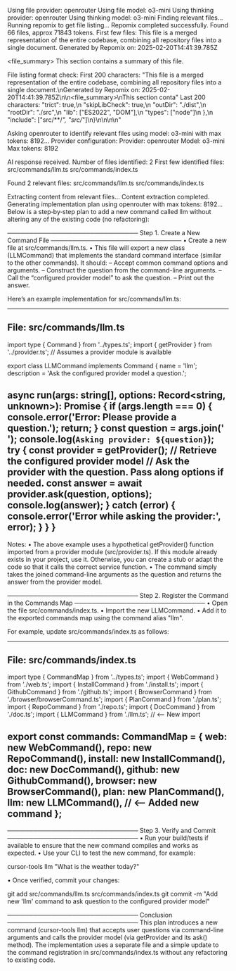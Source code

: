 Using file provider: openrouter
Using file model: o3-mini
Using thinking provider: openrouter
Using thinking model: o3-mini
Finding relevant files...
Running repomix to get file listing...
Repomix completed successfully.
Found 66 files, approx 71843 tokens.
First few files:
This file is a merged representation of the entire codebase, combining all repository files into a single document.
Generated by Repomix on: 2025-02-20T14:41:39.785Z

<file_summary>
This section contains a summary of this file.

File listing format check:
First 200 characters: "This file is a merged representation of the entire codebase, combining all repository files into a single document.\nGenerated by Repomix on: 2025-02-20T14:41:39.785Z\n\n<file_summary>\nThis section conta"
Last 200 characters: "trict\": true,\n    \"skipLibCheck\": true,\n    \"outDir\": \"./dist\",\n    \"rootDir\": \"./src\",\n    \"lib\": [\"ES2022\", \"DOM\"],\n    \"types\": [\"node\"]\n  },\n  \"include\": [\"src/**/*\", \"src/*\"]\n}\n</file>\n\n</files>\n"

Asking openrouter to identify relevant files using model: o3-mini with max tokens: 8192...
Provider configuration:
Provider: openrouter
Model: o3-mini
Max tokens: 8192

AI response received.
Number of files identified: 2
First few identified files:
src/commands/llm.ts
src/commands/index.ts

Found 2 relevant files:
src/commands/llm.ts
src/commands/index.ts

Extracting content from relevant files...
Content extraction completed.
Generating implementation plan using openrouter with max tokens: 8192...
Below is a step‐by‐step plan to add a new command called llm without altering any of the existing code (no refactoring):

──────────────────────────────
Step 1. Create a New Command File
──────────────────────────────
• Create a new file at src/commands/llm.ts.
• This file will export a new class (LLMCommand) that implements the standard command interface (similar to the other commands). It should:
  – Accept common command options and arguments.
  – Construct the question from the command-line arguments.
  – Call the “configured provider model” to ask the question.
  – Print out the answer.

Here’s an example implementation for src/commands/llm.ts:

-------------------------------------------------
File: src/commands/llm.ts
-------------------------------------------------
import type { Command } from '../types.ts';
import { getProvider } from '../provider.ts';  // Assumes a provider module is available

export class LLMCommand implements Command {
  name = 'llm';
  description = 'Ask the configured provider model a question.';

  async run(args: string[], options: Record<string, unknown>): Promise<void> {
    if (args.length === 0) {
      console.error('Error: Please provide a question.');
      return;
    }
    const question = args.join(' ');
    console.log(`Asking provider: ${question}`);
    try {
      const provider = getProvider(); // Retrieve the configured provider model
      // Ask the provider with the question. Pass along options if needed.
      const answer = await provider.ask(question, options);
      console.log(answer);
    } catch (error) {
      console.error('Error while asking the provider:', error);
    }
  }
}
-------------------------------------------------

Notes:
• The above example uses a hypothetical getProvider() function imported from a provider module (src/provider.ts). If this module already exists in your project, use it. Otherwise, you can create a stub or adapt the code so that it calls the correct service function.
• The command simply takes the joined command-line arguments as the question and returns the answer from the provider model.
  
──────────────────────────────
Step 2. Register the Command in the Commands Map
──────────────────────────────
• Open the file src/commands/index.ts.
• Import the new LLMCommand.
• Add it to the exported commands map using the command alias "llm".

For example, update src/commands/index.ts as follows:

-------------------------------------------------
File: src/commands/index.ts
-------------------------------------------------
import type { CommandMap } from '../types.ts';
import { WebCommand } from './web.ts';
import { InstallCommand } from './install.ts';
import { GithubCommand } from './github.ts';
import { BrowserCommand } from './browser/browserCommand.ts';
import { PlanCommand } from './plan.ts';
import { RepoCommand } from './repo.ts';
import { DocCommand } from './doc.ts';
import { LLMCommand } from './llm.ts';  // <-- New import

export const commands: CommandMap = {
  web: new WebCommand(),
  repo: new RepoCommand(),
  install: new InstallCommand(),
  doc: new DocCommand(),
  github: new GithubCommand(),
  browser: new BrowserCommand(),
  plan: new PlanCommand(),
  llm: new LLMCommand(),  // <-- Added new command
};
-------------------------------------------------

──────────────────────────────
Step 3. Verify and Commit
──────────────────────────────
• Run your build/tests if available to ensure that the new command compiles and works as expected.
• Use your CLI to test the new command, for example:
  
  cursor-tools llm "What is the weather today?"

• Once verified, commit your changes:
  
  git add src/commands/llm.ts src/commands/index.ts
  git commit -m "Add new 'llm' command to ask question to the configured provider model"

──────────────────────────────
Conclusion
──────────────────────────────
This plan introduces a new command (cursor-tools llm) that accepts user questions via command-line arguments and calls the provider model (via getProvider and its ask() method). The implementation uses a separate file and a simple update to the command registration in src/commands/index.ts without any refactoring to existing code.